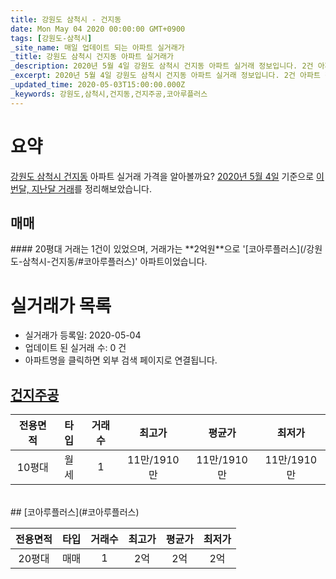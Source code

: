 ```yaml
---
title: 강원도 삼척시 - 건지동
date: Mon May 04 2020 00:00:00 GMT+0900
tags: [강원도-삼척시]
_site_name: 매일 업데이트 되는 아파트 실거래가
_title: 강원도 삼척시 건지동 아파트 실거래가
_description: 2020년 5월 4일 강원도 삼척시 건지동 아파트 실거래 정보입니다. 2건 아파트 정보가 있습니다.
_excerpt: 2020년 5월 4일 강원도 삼척시 건지동 아파트 실거래 정보입니다. 2건 아파트 정보가 있습니다.
_updated_time: 2020-05-03T15:00:00.000Z
_keywords: 강원도,삼척시,건지동,건지주공,코아루플러스
---
```





# 요약
<ins>강원도 삼척시 건지동</ins> 아파트 실거래 가격을 알아볼까요? <ins>2020년 5월 4일</ins> 기준으로 <ins>이번달, 지난달 거래</ins>를 정리해보았습니다.

## 매매
<div class="container">
<div class="twelve columns" markdown="1">
#### 20평대
거래는 1건이 있었으며, 거래가는 **2억원**으로 '[코아루플러스](/강원도-삼척시-건지동/#코아루플러스)' 아파트이었습니다.
</div>
</div>



# 실거래가 목록
- 실거래가 등록일: 2020-05-04
- 업데이트 된 실거래 수: 0 건
- 아파트명을 클릭하면 외부 검색 페이지로 연결됩니다.

## [건지주공](#건지주공)

|전용면적|타입|거래수|최고가|평균가|최저가|
|:---:|:---:|:---:|:---:|:---:|:---:|
|10평대|<span class="deal-type-3">월세</span>|1|11만/1910만|11만/1910만|11만/1910만|

<br/>
## [코아루플러스](#코아루플러스)

|전용면적|타입|거래수|최고가|평균가|최저가|
|:---:|:---:|:---:|:---:|:---:|:---:|
|20평대|<span class="deal-type-1">매매</span>|1|2억|2억|2억|

<br/>



